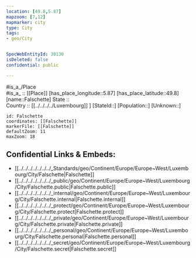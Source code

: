 ```yaml
---
location: [49.8,5.87] 
mapzoom: [7,12] 
mapmarker: city 
type: City
tags:
- geo/City


SpocWebEntityId: 30130
isDeleted: false
confidential: public

---
```

#is_a_/Place  
#is_a_ :: [[Place]] 
[has_place_longitude::5.87] 
[has_place_latitude::49.8] 
[name::Falschette] 
State ::  
Country :: [[../../../../Luxembourg]] ] 
[StateId::] 
[Population::] 
[Unknown::] 


```leaflet
id: Falschette
coordinates: [[Falschette]] 
markerFile: [[Falschette]] 
defaultZoom: 11 
maxZoom: 18
```


## Confidential Links & Embeds: 
- [[../../../../../../../_Standards/geo/Continent/Europe/Europe~West/Luxembourg/City/Falschette|Falschette]] 
- [[../../../../../../../_public/geo/Continent/Europe/Europe~West/Luxembourg/City/Falschette.public|Falschette.public]] 
- [[../../../../../../../_internal/geo/Continent/Europe/Europe~West/Luxembourg/City/Falschette.internal|Falschette.internal]] 
- [[../../../../../../../_protect/geo/Continent/Europe/Europe~West/Luxembourg/City/Falschette.protect|Falschette.protect]] 
- [[../../../../../../../_private/geo/Continent/Europe/Europe~West/Luxembourg/City/Falschette.private|Falschette.private]] 
- [[../../../../../../../_personal/geo/Continent/Europe/Europe~West/Luxembourg/City/Falschette.personal|Falschette.personal]] 
- [[../../../../../../../_secret/geo/Continent/Europe/Europe~West/Luxembourg/City/Falschette.secret|Falschette.secret]] 
